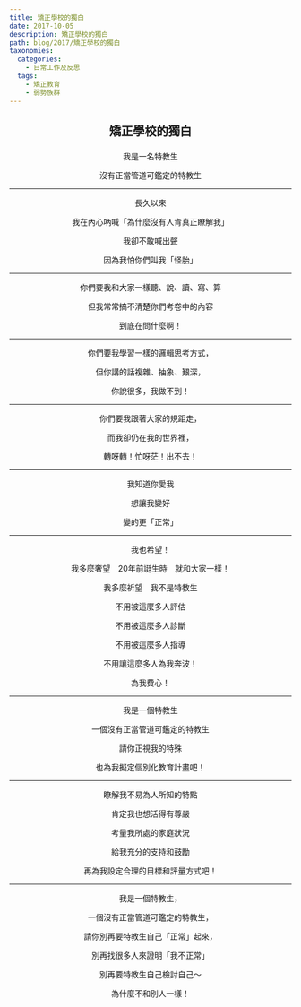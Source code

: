 ```yaml
---
title: 矯正學校的獨白
date: 2017-10-05
description: 矯正學校的獨白
path: blog/2017/矯正學校的獨白
taxonomies:
  categories: 
    - 日常工作及反思
  tags: 
    - 矯正教育
    - 弱勢族群
---
```

## <p style="text-align: center;">**矯正學校的獨白**<br></p>


<p style="text-align: center;">我是一名特教生<br></p>
<p style="text-align: center;">沒有正當管道可鑑定的特教生

---

<p style="text-align: center;">長久以來
<p style="text-align: center;">我在內心吶喊「為什麼沒有人肯真正瞭解我」
<p style="text-align: center;">我卻不敢喊出聲
<p style="text-align: center;">因為我怕你們叫我「怪胎」

---

<p style="text-align: center;">你們要我和大家一樣聽、說、讀、寫、算
<p style="text-align: center;">但我常常搞不清楚你們考卷中的內容
<p style="text-align: center;">到底在問什麼啊！

---

<p style="text-align: center;">你們要我學習一樣的邏輯思考方式，
<p style="text-align: center;">但你講的話複雜、抽象、艱深，
<p style="text-align: center;">你說很多，我做不到！

---

<p style="text-align: center;">你們要我跟著大家的規距走，
<p style="text-align: center;">而我卻仍在我的世界裡，
<p style="text-align: center;">轉呀轉！忙呀茫！出不去！

---

<p style="text-align: center;">我知道你愛我　
<p style="text-align: center;">想讓我變好　
<p style="text-align: center;">變的更「正常」

---

<p style="text-align: center;">我也希望！
<p style="text-align: center;">我多麼奢望　20年前誔生時　就和大家一樣！
<p style="text-align: center;">我多麼祈望　我不是特教生
<p style="text-align: center;">不用被這麼多人評估
<p style="text-align: center;">不用被這麼多人診斷
<p style="text-align: center;">不用被這麼多人指導
<p style="text-align: center;">不用讓這麼多人為我奔波！
<p style="text-align: center;">為我費心！

---

<p style="text-align: center;">我是一個特教生
<p style="text-align: center;">一個沒有正當管道可鑑定的特教生
<p style="text-align: center;">請你正視我的特殊
<p style="text-align: center;">也為我擬定個別化教育計畫吧！

---

<p style="text-align: center;">瞭解我不易為人所知的特點
<p style="text-align: center;">肯定我也想活得有尊嚴
<p style="text-align: center;">考量我所處的家庭狀況
<p style="text-align: center;">給我充分的支持和鼓勵
<p style="text-align: center;">再為我設定合理的目標和評量方式吧！

---

<p style="text-align: center;">我是一個特教生，
<p style="text-align: center;">一個沒有正當管道可鑑定的特教生，
<p style="text-align: center;">請你別再要特教生自己「正常」起來，
<p style="text-align: center;">別再找很多人來證明「我不正常」
<p style="text-align: center;">別再要特教生自己檢討自己～
<p style="text-align: center;">為什麼不和別人一樣！<br></p>

